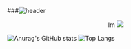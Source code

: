 ###![header](https://capsule-render.vercel.app/api?type=wave&color=auto&height=300&section=header&text=Hello&fontSize=60)

<div align="center">Im <img src="https://img.shields.io/badge/byeongseok-blue?style=flat&logoColor=FF5D01"/></div>

![Anurag's GitHub stats](https://github-readme-stats.vercel.app/api?username=byeongseokim&show_icons=true&theme=buefy)
![Top Langs](https://github-readme-stats.vercel.app/api/top-langs/?username=byeongseokim&layout=compact&theme=buefy)


<!--
**byeongseokim/byeongseokim** is a ✨ _special_ ✨ repository because its `README.md` (this file) appears on your GitHub profile.

Here are some ideas to get you started:
- 🔭 I’m currently working on ...
- 🌱 I’m currently learning ...
- 👯 I’m looking to collaborate on ...
- 🤔 I’m looking for help with ...
- 💬 Ask me about ...
- 📫 How to reach me: ...
- 😄 Pronouns: ...
- ⚡ Fun fact: ...
-->
